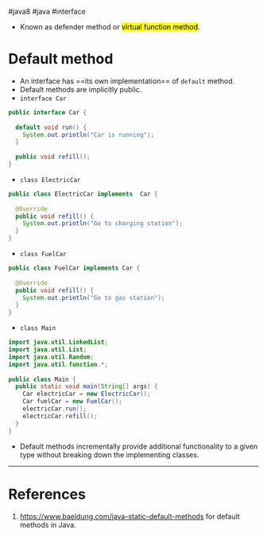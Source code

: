 #java8 #java #interface 

- Known as defender method or <mark class="hltr-yellow">virtual function method</mark>.
# Default method
- An interface has ==its own implementation== of `default` method.
- Default methods are implicitly public.
- `interface Car`
```Java
public interface Car {  
  
  default void run() {  
    System.out.println("Car is running");  
  }  
  
  public void refill();  
}
```
- `class ElectricCar`
```Java
public class ElectricCar implements  Car {  
  
  @Override  
  public void refill() {  
    System.out.println("Go to charging station");  
  }  
}
```
- `class FuelCar`
```Java
public class FuelCar implements Car {  
  
  @Override  
  public void refill() {  
    System.out.println("Go to gas station");  
  }  
}
```
- `class Main`
```Java
import java.util.LinkedList;  
import java.util.List;  
import java.util.Random;  
import java.util.function.*;  
  
public class Main {  
  public static void main(String[] args) {  
    Car electricCar = new ElectricCar();  
    Car fuelCar = new FuelCar();  
    electricCar.run();
    electricCar.refill();  
  }  
}
```

- Default methods incrementally provide additional functionality to a given type without breaking down the implementing classes.
---
# References
1. https://www.baeldung.com/java-static-default-methods for default methods in Java.

